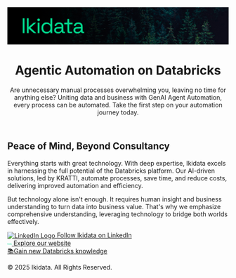  <header class="hero">  
  <a href="https://github.com/ikidata/ikidata_public_pictures/blob/main/dashboards/Ikidata_linkedin_default_background.png?raw=true">  
    <img src="https://github.com/ikidata/ikidata_public_pictures/blob/main/dashboards/Ikidata_linkedin_default_background.png?raw=true" alt="ikidata_background_image">  
  </a>  
  <h1>Agentic Automation on Databricks</h1>  
  <p>  
    Are unnecessary manual processes overwhelming you, leaving no time for anything else? Uniting data and business with GenAI Agent Automation, every process can be automated. Take the first step on your automation journey today.  
  </p>  
</header>  


<section id="info" class="info">  
  <h2>Peace of Mind, Beyond Consultancy</h2>  
  <p>  
    Everything starts with great technology. With deep expertise, Ikidata excels in harnessing the full potential of the Databricks platform. Our AI-driven solutions, led by KRATTI, automate processes, save time, and reduce costs, delivering improved automation and efficiency.  
  </p>  
  <p>  
    But technology alone isn't enough. It requires human insight and business understanding to turn data into business value. That's why we emphasize comprehensive understanding, leveraging technology to bridge both worlds effectively.  
  </p>  
</section>  

<div class="follow-linkedin">  
  <a href="https://www.linkedin.com/company/ikidata/" target="_blank">  
    <img src="https://upload.wikimedia.org/wikipedia/commons/c/ca/LinkedIn_logo_initials.png" alt="LinkedIn Logo" style="width: 10px; vertical-align: middle;">  
     Follow Ikidata on LinkedIn  
  </a>  
</div>  
  
<div class="explore-website">  
  <a href="https://www.ikidata.fi" target="_blank">  
    <img src="https://github.com/ikidata/ikidata_public_pictures/blob/main/logos/Ikidata_aurora.png" alt="Ikidata Website Logo" style="width: 10px; vertical-align: middle;">  
     Explore our website  
  </a>  
</div>  

<div class="gain-knowledge">  
  <a href="https://www.ikidata.fi/knowledge" target="_blank">  
    📚Gain new Databricks knowledge  
  </a>  
</div>  

<footer class="footer">  
  <p></p>  
  <p>&copy; 2025 Ikidata. All Rights Reserved.</p>  
</footer>  
